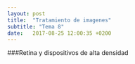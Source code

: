 ```yaml
---
layout: post
title:  "Tratamiento de imagenes"
subtitle: "Tema 8"
date:   2017-08-25 12:00:35 +0200
---
```


###Retina y dispositivos de alta densidad
<!-- [Instructor] Designing and developing websites have changed as more screen sizes are introduced into the market. When Apple introduced their Retina Display, that also changed how we developed websites. Retina Display is a term trademarked by Apple, and is used to describe their high-pixel density screens. Apple introduced the Retina Display in 2010 with their iPhone 4, and later in 2012, it was incorporated into their iPad 3, MacBook Pro, and iMac. Now all of Apple's products have Retina Display except the MacBook Air.

Before we get into more detail about Retina Displays, let's talk a little bit more about pixels. Each pixel is basically a small square, which contains its own brightness level and color. Together, the pixels are combined to make a graphic. Pixel density refers to how many pixels are contained within a space, usually measured by pixels per inches, PPI, or sometimes referred to as dots per inch, DPI. Retina Displays have double the number of pixels per inch, so in this example, the Retina Display can fit two pixels within the same width and the same height of a non-Retina Display.

The more pixels there are within the same area, the smaller the pixels are, which is how text and images appear smoother, clearer, and show more detail. Retina screens have doubled the number of pixels, but it doesn't necessarily change the physical screen size. For example, I have a 13-inch MacBook Pro with a Retina Display. I also use a 27-inch Apple monitor that does not have a Retina Display. So the 13-inch display would be comparable in size to a non-Retina Display with a resolution of 1280 by 800, but because it is a Retina Display, there are double the amount of pixels in the same space, which is why it shows a 2560 by 1600 display size.

My monitor is actually twice the physical size of my laptop display, but because the monitor is not a Retina Display, the number of pixels is equal among both screens. After Retina Displays were introduced, other manufacturers also began to offer high pixel density screens. There aren't always double the amount of pixels, but to be considered high-density, there are at least 1.5 times more the amount of PPI. Some products even have more than double the amount. High-density pixel screens are becoming more common, so supporting it where we can in our website designs will improve the experience for people using these displays, and will not affect those not using high-density pixel screens.

One area of web development that is most affected by high pixel density screens are images, specifically raster-based images. We'll be talking more about image file types in an upcoming lesson.

- [Instructor] Designing and developing websites have changed as more screen sizes are introduced into the market. When Apple introduced their Retina Display, that also changed how we developed websites. Retina Display is a term trademarked by Apple, and is used to describe their high-pixel density screens. Apple introduced the Retina Display in 2010 with their iPhone 4, and later in 2012, it was incorporated into their iPad 3, MacBook Pro, and iMac. Now all of Apple's products have Retina Display except the MacBook Air.

Before we get into more detail about Retina Displays, let's talk a little bit more about pixels. Each pixel is basically a small square, which contains its own brightness level and color. Together, the pixels are combined to make a graphic. Pixel density refers to how many pixels are contained within a space, usually measured by pixels per inches, PPI, or sometimes referred to as dots per inch, DPI. Retina Displays have double the number of pixels per inch, so in this example, the Retina Display can fit two pixels within the same width and the same height of a non-Retina Display.

The more pixels there are within the same area, the smaller the pixels are, which is how text and images appear smoother, clearer, and show more detail. Retina screens have doubled the number of pixels, but it doesn't necessarily change the physical screen size. For example, I have a 13-inch MacBook Pro with a Retina Display. I also use a 27-inch Apple monitor that does not have a Retina Display. So the 13-inch display would be comparable in size to a non-Retina Display with a resolution of 1280 by 800, but because it is a Retina Display, there are double the amount of pixels in the same space, which is why it shows a 2560 by 1600 display size.

My monitor is actually twice the physical size of my laptop display, but because the monitor is not a Retina Display, the number of pixels is equal among both screens. After Retina Displays were introduced, other manufacturers also began to offer high pixel density screens. There aren't always double the amount of pixels, but to be considered high-density, there are at least 1.5 times more the amount of PPI. Some products even have more than double the amount. High-density pixel screens are becoming more common, so supporting it where we can in our website designs will improve the experience for people using these displays, and will not affect those not using high-density pixel screens.

One area of web development that is most affected by high pixel density screens are images, specifically raster-based images. We'll be talking more about image file types in an upcoming lesson.

- [Instructor] Designing and developing websites have changed as more screen sizes are introduced into the market. When Apple introduced their Retina Display, that also changed how we developed websites. Retina Display is a term trademarked by Apple, and is used to describe their high-pixel density screens. Apple introduced the Retina Display in 2010 with their iPhone 4, and later in 2012, it was incorporated into their iPad 3, MacBook Pro, and iMac. Now all of Apple's products have Retina Display except the MacBook Air.

Before we get into more detail about Retina Displays, let's talk a little bit more about pixels. Each pixel is basically a small square, which contains its own brightness level and color. Together, the pixels are combined to make a graphic. Pixel density refers to how many pixels are contained within a space, usually measured by pixels per inches, PPI, or sometimes referred to as dots per inch, DPI. Retina Displays have double the number of pixels per inch, so in this example, the Retina Display can fit two pixels within the same width and the same height of a non-Retina Display.

The more pixels there are within the same area, the smaller the pixels are, which is how text and images appear smoother, clearer, and show more detail. Retina screens have doubled the number of pixels, but it doesn't necessarily change the physical screen size. For example, I have a 13-inch MacBook Pro with a Retina Display. I also use a 27-inch Apple monitor that does not have a Retina Display. So the 13-inch display would be comparable in size to a non-Retina Display with a resolution of 1280 by 800, but because it is a Retina Display, there are double the amount of pixels in the same space, which is why it shows a 2560 by 1600 display size.

My monitor is actually twice the physical size of my laptop display, but because the monitor is not a Retina Display, the number of pixels is equal among both screens. After Retina Displays were introduced, other manufacturers also began to offer high pixel density screens. There aren't always double the amount of pixels, but to be considered high-density, there are at least 1.5 times more the amount of PPI. Some products even have more than double the amount. High-density pixel screens are becoming more common, so supporting it where we can in our website designs will improve the experience for people using these displays, and will not affect those not using high-density pixel screens.


One area of web development that is most affected by high pixel density screens are images, specifically raster-based images. We'll be talking more about image file types in an upcoming lesson.

###Gráficos vectoriales y rasterizados
- [Instructor] Designing and developing websites have changed as more screen sizes are introduced into the market. When Apple introduced their Retina Display, that also changed how we developed websites. Retina Display is a term trademarked by Apple, and is used to describe their high-pixel density screens. Apple introduced the Retina Display in 2010 with their iPhone 4, and later in 2012, it was incorporated into their iPad 3, MacBook Pro, and iMac. Now all of Apple's products have Retina Display except the MacBook Air.

Before we get into more detail about Retina Displays, let's talk a little bit more about pixels. Each pixel is basically a small square, which contains its own brightness level and color. Together, the pixels are combined to make a graphic. Pixel density refers to how many pixels are contained within a space, usually measured by pixels per inches, PPI, or sometimes referred to as dots per inch, DPI. Retina Displays have double the number of pixels per inch, so in this example, the Retina Display can fit two pixels within the same width and the same height of a non-Retina Display.

The more pixels there are within the same area, the smaller the pixels are, which is how text and images appear smoother, clearer, and show more detail. Retina screens have doubled the number of pixels, but it doesn't necessarily change the physical screen size. For example, I have a 13-inch MacBook Pro with a Retina Display. I also use a 27-inch Apple monitor that does not have a Retina Display. So the 13-inch display would be comparable in size to a non-Retina Display with a resolution of 1280 by 800, but because it is a Retina Display, there are double the amount of pixels in the same space, which is why it shows a 2560 by 1600 display size.

My monitor is actually twice the physical size of my laptop display, but because the monitor is not a Retina Display, the number of pixels is equal among both screens. After Retina Displays were introduced, other manufacturers also began to offer high pixel density screens. There aren't always double the amount of pixels, but to be considered high-density, there are at least 1.5 times more the amount of PPI. Some products even have more than double the amount. High-density pixel screens are becoming more common, so supporting it where we can in our website designs will improve the experience for people using these displays, and will not affect those not using high-density pixel screens.

One area of web development that is most affected by high pixel density screens are images, specifically raster-based images. We'll be talking more about image file types in an upcoming lesson.

###Introducción a SVG
- [Instructor] Designing and developing websites have changed as more screen sizes are introduced into the market. When Apple introduced their Retina Display, that also changed how we developed websites. Retina Display is a term trademarked by Apple, and is used to describe their high-pixel density screens. Apple introduced the Retina Display in 2010 with their iPhone 4, and later in 2012, it was incorporated into their iPad 3, MacBook Pro, and iMac. Now all of Apple's products have Retina Display except the MacBook Air.

Before we get into more detail about Retina Displays, let's talk a little bit more about pixels. Each pixel is basically a small square, which contains its own brightness level and color. Together, the pixels are combined to make a graphic. Pixel density refers to how many pixels are contained within a space, usually measured by pixels per inches, PPI, or sometimes referred to as dots per inch, DPI. Retina Displays have double the number of pixels per inch, so in this example, the Retina Display can fit two pixels within the same width and the same height of a non-Retina Display.

The more pixels there are within the same area, the smaller the pixels are, which is how text and images appear smoother, clearer, and show more detail. Retina screens have doubled the number of pixels, but it doesn't necessarily change the physical screen size. For example, I have a 13-inch MacBook Pro with a Retina Display. I also use a 27-inch Apple monitor that does not have a Retina Display. So the 13-inch display would be comparable in size to a non-Retina Display with a resolution of 1280 by 800, but because it is a Retina Display, there are double the amount of pixels in the same space, which is why it shows a 2560 by 1600 display size.

My monitor is actually twice the physical size of my laptop display, but because the monitor is not a Retina Display, the number of pixels is equal among both screens. After Retina Displays were introduced, other manufacturers also began to offer high pixel density screens. There aren't always double the amount of pixels, but to be considered high-density, there are at least 1.5 times more the amount of PPI. Some products even have more than double the amount. High-density pixel screens are becoming more common, so supporting it where we can in our website designs will improve the experience for people using these displays, and will not affect those not using high-density pixel screens.

One area of web development that is most affected by high pixel density screens are images, specifically raster-based images. We'll be talking more about image file types in an upcoming lesson.

- [Instructor] Designing and developing websites have changed as more screen sizes are introduced into the market. When Apple introduced their Retina Display, that also changed how we developed websites. Retina Display is a term trademarked by Apple, and is used to describe their high-pixel density screens. Apple introduced the Retina Display in 2010 with their iPhone 4, and later in 2012, it was incorporated into their iPad 3, MacBook Pro, and iMac. Now all of Apple's products have Retina Display except the MacBook Air.

Before we get into more detail about Retina Displays, let's talk a little bit more about pixels. Each pixel is basically a small square, which contains its own brightness level and color. Together, the pixels are combined to make a graphic. Pixel density refers to how many pixels are contained within a space, usually measured by pixels per inches, PPI, or sometimes referred to as dots per inch, DPI. Retina Displays have double the number of pixels per inch, so in this example, the Retina Display can fit two pixels within the same width and the same height of a non-Retina Display.

The more pixels there are within the same area, the smaller the pixels are, which is how text and images appear smoother, clearer, and show more detail. Retina screens have doubled the number of pixels, but it doesn't necessarily change the physical screen size. For example, I have a 13-inch MacBook Pro with a Retina Display. I also use a 27-inch Apple monitor that does not have a Retina Display. So the 13-inch display would be comparable in size to a non-Retina Display with a resolution of 1280 by 800, but because it is a Retina Display, there are double the amount of pixels in the same space, which is why it shows a 2560 by 1600 display size.

My monitor is actually twice the physical size of my laptop display, but because the monitor is not a Retina Display, the number of pixels is equal among both screens. After Retina Displays were introduced, other manufacturers also began to offer high pixel density screens. There aren't always double the amount of pixels, but to be considered high-density, there are at least 1.5 times more the amount of PPI. Some products even have more than double the amount. High-density pixel screens are becoming more common, so supporting it where we can in our website designs will improve the experience for people using these displays, and will not affect those not using high-density pixel screens.

One area of web development that is most affected by high pixel density screens are images, specifically raster-based images. We'll be talking more about image file types in an upcoming lesson.-->
###
